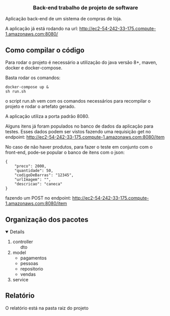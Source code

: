 <h3 align="center">Back-end trabalho de projeto de software</h3>

Aplicação back-end de um sistema de compras de loja.

A aplicação já está rodando na url: http://ec2-54-242-33-175.compute-1.amazonaws.com:8080/


## Como compilar o código
Para rodar o projeto é necessário a utilização do java versão 8+, maven, docker e docker-compose.

Basta rodar os comandos:


  ```
  docker-compose up &
  sh run.sh
  ```
o script run.sh vem com os comandos necessários para recompilar o projeto e rodar o artefato gerado.

A aplicação utiliza a porta padrão 8080.

Alguns itens já foram populados no banco de dados da aplicação para testes. Esses dados podem ser vistos fazendo uma requisição get no endpoint:
http://ec2-54-242-33-175.compute-1.amazonaws.com:8080/item

No caso de não haver produtos, para fazer o teste em conjunto com o front-end, pode-se popular o banco de itens com o json:
```
{
    "preco": 2000,
    "quantidade": 50,
    "codigoDeBarras": "12345",
    "urlImagem": "",
    "descricao": "caneca"
}
```
fazendo um POST no endpoint: http://ec2-54-242-33-175.compute-1.amazonaws.com:8080/item

## Organização dos pacotes

<details open="open">
  <ol>
    <li>
      controller
      <ul>
      dto
      </ul>
    </li>
    <li>
    model
      <ul>
        <li>pagamentos</li>
        <li>pessoas</li>
        <li>repositorio</li>
        <li>vendas</li>
      </ul>
    </li>
    <li>service</li>
  </ol>
</details>

## Relatório

O relatório está na pasta raiz do projeto

